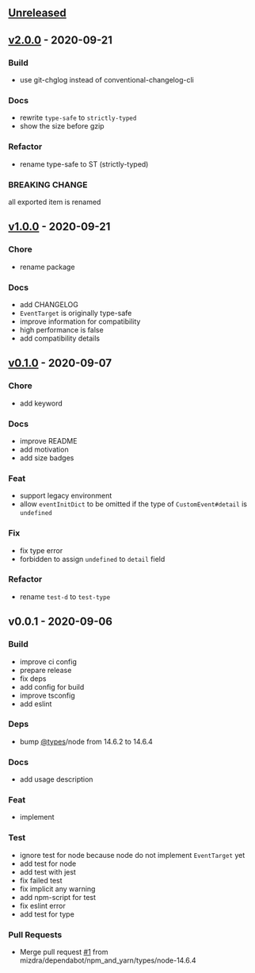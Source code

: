 <a name="unreleased"></a>

## [Unreleased]

<a name="v2.0.0"></a>

## [v2.0.0] - 2020-09-21

### Build

- use git-chglog instead of conventional-changelog-cli

### Docs

- rewrite `type-safe` to `strictly-typed`
- show the size before gzip

### Refactor

- rename type-safe to ST (strictly-typed)

### BREAKING CHANGE

all exported item is renamed

<a name="v1.0.0"></a>

## [v1.0.0] - 2020-09-21

### Chore

- rename package

### Docs

- add CHANGELOG
- `EventTarget` is originally type-safe
- improve information for compatibility
- high performance is false
- add compatibility details

<a name="v0.1.0"></a>

## [v0.1.0] - 2020-09-07

### Chore

- add keyword

### Docs

- improve README
- add motivation
- add size badges

### Feat

- support legacy environment
- allow `eventInitDict` to be omitted if the type of `CustomEvent#detail` is `undefined`

### Fix

- fix type error
- forbidden to assign `undefined` to `detail` field

### Refactor

- rename `test-d` to `test-type`

<a name="v0.0.1"></a>

## v0.0.1 - 2020-09-06

### Build

- improve ci config
- prepare release
- fix deps
- add config for build
- improve tsconfig
- add eslint

### Deps

- bump [@types](https://github.com/types)/node from 14.6.2 to 14.6.4

### Docs

- add usage description

### Feat

- implement

### Test

- ignore test for node because node do not implement `EventTarget` yet
- add test for node
- add test with jest
- fix failed test
- fix implicit any warning
- add npm-script for test
- fix eslint error
- add test for type

### Pull Requests

- Merge pull request [#1](https://github.com/mizdra/strictly-typed-event-target/issues/1) from mizdra/dependabot/npm_and_yarn/types/node-14.6.4

[unreleased]: https://github.com/mizdra/strictly-typed-event-target/compare/v2.0.0...HEAD
[v2.0.0]: https://github.com/mizdra/strictly-typed-event-target/compare/v1.0.0...v2.0.0
[v1.0.0]: https://github.com/mizdra/strictly-typed-event-target/compare/v0.1.0...v1.0.0
[v0.1.0]: https://github.com/mizdra/strictly-typed-event-target/compare/v0.0.1...v0.1.0
